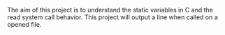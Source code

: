 The aim of this project is to understand the static variables in C and the read system call behavior.
This project will output a line when called on a opened file.
